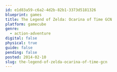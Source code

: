 ```yaml
---
id: e1d83a59-c6a2-4d2b-82b1-3373d5181326
blueprint: games
title: The Legend of Zelda: Ocarina of Time GCN
platform: gamecube
genre:
  - action-adventure
digital: false
physical: true
guide: false
pending: false
posted: 2014-02-10
slug: the-legend-of-zelda-ocarina-of-time-gcn
---
```

